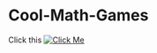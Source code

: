 # Cool-Math-Games

Click this [![Click Me](https://pngimage.net/wp-content/uploads/2018/05/button-transparent-png-2.png)](https://BigChungus420/EduGames/src/index.html)
